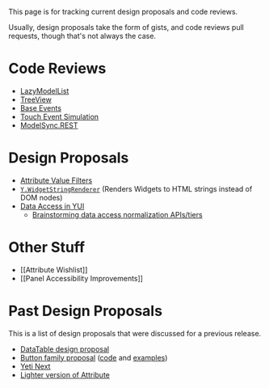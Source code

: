 This page is for tracking current design proposals and code reviews.

Usually, design proposals take the form of gists, and code reviews pull requests, though that's not always the case.

Code Reviews
============

* [LazyModelList](https://github.com/yui/yui3/pull/154)
* [TreeView](https://github.com/yui/yui3/pull/159)
* [Base Events](https://github.com/yui/yui3/pull/168)
* [Touch Event Simulation](https://github.com/yui/yui3/pull/177)
* [ModelSync.REST](https://github.com/yui/yui3/pull/179)

Design Proposals
================

* [Attribute Value Filters](https://gist.github.com/2025242)
* [`Y.WidgetStringRenderer`](https://gist.github.com/1386836) (Renders Widgets to HTML strings instead of DOM nodes)
* [Data Access in YUI](https://gist.github.com/0fe7ff471d8bafb57878)
  * [Brainstorming data access normalization APIs/tiers](https://gist.github.com/2375130)

Other Stuff
===========

* [[Attribute Wishlist]]
* [[Panel Accessibility Improvements]]

Past Design Proposals
=====================

This is a list of design proposals that were discussed for a previous release.

* [DataTable design proposal](https://gist.github.com/1356355)
* [Button family proposal](https://gist.github.com/1389403) ([code](https://github.com/derek/yui3-1/tree/master/src/button) and [examples](http://derek.io/~/yui/yui3/src/button/tests/manual/index.html))
* [Yeti Next](https://github.com/yui/yeti/wiki/Yeti-Next)
* [Lighter version of Attribute](http://yuilibrary.com/projects/yui3/ticket/2530190)